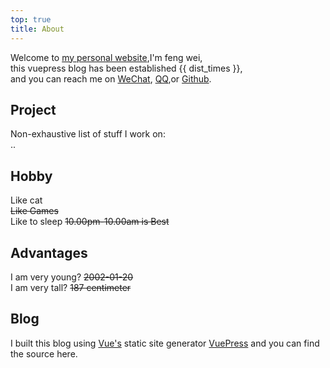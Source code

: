 ```yaml
---
top: true
title: About
---
```


<span>
    <p>
        Welcome to <a href="../../"> my personal website</a>,I'm feng wei,</br>
        this vuepress blog has been established {{ dist_times }},</br>
        and you can reach me on
        <a href="https://pic4.zhimg.com/v2-6cd96e76699f0459b35aa58ff3577267_r.jpg">WeChat</a>,
        <a href="https://pic1.zhimg.com/v2-65f5e198d3f046fdb668f8d4838b4050_r.jpg">QQ</a>,or
        <a href="https://github.com/fengwei2002">Github</a>.
    </p>
    <h2>Project</h2>
    Non-exhaustive list of stuff I work on:</br>
    ..
    </br>
    <h2>Hobby</h2>
    Like cat</br>
    <s>Like Games</s></br>
    Like to sleep <s>10.00pm-10.00am is Best</s>
    <h2>Advantages</h2>
    I am very young? <s>2002-01-20</s></br>
    I am very tall? <s>187 centimeter</s>
    <h2>Blog</h2>
    I built this blog using <a href="https://vuejs.org">Vue's</a> static site generator <a
    href="https://vuepress.vuejs.org/">VuePress</a> and you can find the source <a herf="">here</a>.</br>
</span>


<script>
    export default {
        props: ['slot-key'],
        data() {
            return {
                dist_times: "xx days xx h xx m xx s"
            };
        },
        methods: {
            refresh() {
                let start_date = '2020-01-20 00:15:00.0';
                start_date = start_date.substring(0, 19);
                start_date = start_date.replace(/-/g, '/');
                let start_timestamp = new Date(start_date).getTime();
                let now_timestamp = new Date();

                let dist_timestamp = now_timestamp - start_timestamp;
                let dist_days = Math.floor(dist_timestamp / (24 * 3600 * 1000));
                let dist_hours = Math.floor((dist_timestamp % (24 * 3600 * 1000)) / (3600 * 1000));
                let dist_mins = Math.floor((dist_timestamp % (3600 * 1000)) / (60 * 1000));
                let dist_secs = Math.floor((dist_timestamp % (60 * 1000)) / 1000);
                this.dist_times = `${dist_days} days ${dist_hours} h ${dist_mins} m ${dist_secs} s`;
            }
        },
        mounted() {
            this.refresh();
            setInterval(this.refresh, 1000);
        }
    }
</script>

<link rel="stylesheet" href="https://ico.z01.com/zico.min.css">
